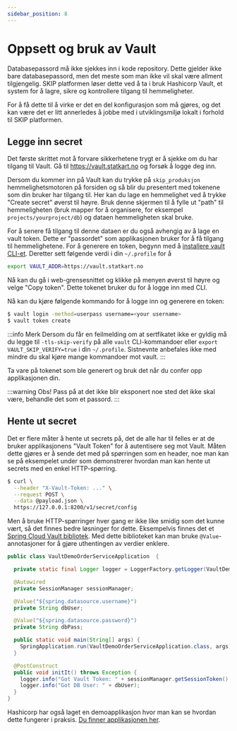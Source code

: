 ```yaml
---
sidebar_position: 8
---
```


# Oppsett og bruk av Vault

Databasepassord må ikke sjekkes inn i kode repository. Dette gjelder ikke bare
databasepassord, men det meste som man ikke vil skal være allment tilgjengelig.
SKIP platformen løser dette ved å ta i bruk Hashicorp Vault, et system for
å lagre, sikre og kontrollere tilgang til hemmeligheter.

For å få dette til å virke er det en del konfigurasjon som må gjøres, og det kan
være det er litt annerledes å jobbe med i utviklingsmiljø lokalt i forhold til
SKIP platformen.

## Legge inn secret

Det første skrittet mot å forvare sikkerhetene trygt er å sjekke om du har
tilgang til Vault. Gå til https://vault.statkart.no og forsøk å logge deg inn.

Dersom du kommer inn på Vault kan du trykke på `skip_produksjon`
hemmelighetsmotoren på forsiden og så blir du presentert med tokenene som din
bruker har tilgang til. Her kan du lage en hemmelighet ved å trykke "Create
secret" øverst til høyre. Bruk denne skjermen til å fylle ut "path" til
hemmeligheten (bruk mapper for å organisere, for eksempel
`projects/yourproject/db`) og dataen hemmeligheten skal bruke.

For å senere få tilgang til denne dataen er du også avhengig av å lage en vault
token. Dette er "passordet" som applikasjonen bruker for å få tilgang til
hemmelighetene. For å generere en token, begynn med å [installere vault
CLI-et](https://learn.hashicorp.com/tutorials/vault/getting-started-install?in=vault/getting-started).
Deretter sett følgende verdi i din `~/.profile` for å

```bash
export VAULT_ADDR=https://vault.statkart.no
```

Nå kan du gå i web-grensesnittet og klikke på menyen øverst til høyre og velge
"Copy token". Dette tokenet bruker du for å logge inn med CLI.

Nå kan du kjøre følgende kommando for å logge inn og generere en token:

```bash
$ vault login -method=userpass username=<your username>
$ vault token create
```

:::info Merk
Dersom du får en feilmelding om at sertfikatet ikke er gyldig må du legge til
`-tls-skip-verify` på alle `vault` CLI-kommandoer eller
`export VAULT_SKIP_VERIFY=true` i din `~/.profile`. Sistnevnte anbefales ikke
med mindre du skal kjøre mange kommandoer mot vault.
:::

Ta vare på tokenet som ble generert og bruk det når du confer opp applikasjonen
din.

:::warning Obs!
Pass på at det ikke blir eksponert noe sted det ikke skal være, behandle det som
et passord.
:::


## Hente ut secret

Det er flere måter å hente ut secrets på, det de alle har til felles er at de
bruker applikasjonens "Vault Token" for å autentisere seg mot Vault. Måten dette
gjøres er å sende det med på spørringen som en header, noe man kan se på
eksempelet under som demonstrerer hvordan man kan hente ut secrets med en enkel
HTTP-spørring.

```bash title="Hente ut secret med HTTP"
$ curl \
  --header "X-Vault-Token: ..." \
  --request POST \
  --data @payload.json \
  https://127.0.0.1:8200/v1/secret/config
```

Men å bruke HTTP-spørringer hver gang er ikke like smidig som det kunne vært, så
det finnes bedre løsninger for dette. Eksempelvis finnes det et [Spring Cloud
Vault bibliotek](https://spring.io/projects/spring-cloud-vault). Med dette
biblioteket kan man bruke `@Value`-annotasjoner for å gjøre uthentingen av
verdier enklere.

```java {8,11,21} title="Hente ut secret med Spring Could Vault"
public class VaultDemoOrderServiceApplication  {

  private static final Logger logger = LoggerFactory.getLogger(VaultDemoOrderServiceApplication.class);

  @Autowired
  private SessionManager sessionManager;

  @Value("${spring.datasource.username}")
  private String dbUser;

  @Value("${spring.datasource.password}")
  private String dbPass;

  public static void main(String[] args) {
    SpringApplication.run(VaultDemoOrderServiceApplication.class, args);
  }

  @PostConstruct
  public void initIt() throws Exception {
    logger.info("Got Vault Token: " + sessionManager.getSessionToken().getToken());
    logger.info("Got DB User: " + dbUser);
  }
}
```

Hashicorp har også laget en demoapplikasjon hvor man kan se hvordan dette
fungerer i praksis. [Du finner applikasjonen
her](https://learn.hashicorp.com/tutorials/vault/eaas-spring-demo).
